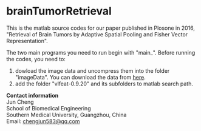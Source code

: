 # brainTumorRetrieval
This is the matlab source codes for our paper published in Plosone in 2016, "Retrieval of Brain Tumors by Adaptive Spatial Pooling and Fisher Vector Representation". 

The two main programs you need to run begin with "main_". Before running the codes, you need to:
1. dowload the image data and uncompress them into the folder "imageData". You can download the data from [here](https://figshare.com/articles/brain_tumor_dataset/1512427).
2. add the folder "vlfeat-0.9.20" and its subfolders to matlab search path.

**Contact information**   
Jun Cheng  
School of Biomedical Engineering  
Southern Medical University, Guangzhou, China  
Email: chengjun583@qq.com

